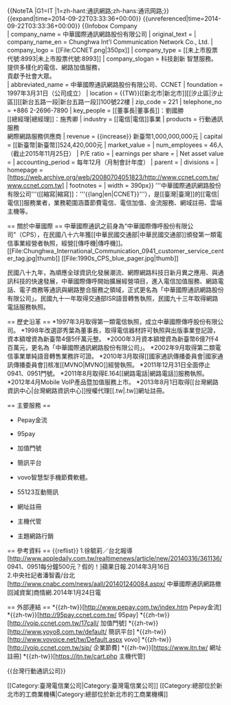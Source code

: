 {{NoteTA
|G1=IT
|1=zh-hant:通訊網路;zh-hans:通讯网路;<!-- （中華國際通訊網路股份有限公司）名從主人/名从主人 -->}}
{{expand|time=2014-09-22T03:33:36+00:00}}
{{unreferenced|time=2014-09-22T03:33:36+00:00}}
{{Infobox Company    
| company_name       = 中華國際通訊網路股份有限公司
| original_text      = 
| company_name_en    = Chunghwa Int'l Communication Network Co., Ltd.
| company_logo       = [[File:CCNET.png|350px]]
| company_type       = [[未上市股票代號:8993|未上市股票代號:8993]]
| company_slogan     = 科技創新 智慧服務。<br/>提供多樣化的電信、網路加值服務，<br/>貢獻予社會大眾。<br/>
| abbreviated_name   = 中華國際通訊網路股份有限公司、CCNET
| foundation         = 1997年3月31日（公司成立）
| location           = {{TW}}[[新北市|新北市]][[汐止區|汐止區]][[新台五路一段|新台五路一段]]100號22樓
| zip_code           = 221
| telephone_no       = +886 2-2696-7890
| key_people         = [[董事長|董事長]]：劉國勝 <br/>[[總經理|總經理]]：施秀卿 
| industry           = [[電信|電信]]事業
| products           = 行動通訊服務<br/>網際網路服務供應商
| revenue            = {{increase}} 新臺幣1,000,000,000元
| capital            = [[新臺幣|新臺幣]]524,420,000元
| market_value       =
| num_employees      = 46人（截止2015年11月25日）
| P/E ratio          =
| earnings per share =
| Net asset value    =
| accounting_period  = 每年12月（月制會計年度）
| parent             =
| divisions          =
| homepage           = [https://web.archive.org/web/20080704051823/http://www.ccnet.com.tw/ www.ccnet.com.tw]
| footnotes          =
| width              = 390px}}
'''中華國際通訊網路股份有限公司'''([[縮寫|縮寫]]：'''{{lang|en|CCNET}}'''），是[[臺灣|臺灣]]的[[電信|電信]]服務業者，業務範圍涵蓋節費電信、電信加值、金流服務、網域註冊、雲端主機等。<br>

== 關於中華國際 ==
中華國際通訊之前身為“中華國際傳呼股份有限公司”（CPS），在民國八十六年獲[[中華民國交通部|中華民國交通部]]頒發第一類電信事業經營者執照，經營[[傳呼機|傳呼機]]。
[[File:Chunghwa_International_Communication_0941_customer_service_center_tag.jpg|thumb]]
[[File:1990s_CPS_blue_pager.jpg|thumb]]

民國八十九年，為順應全球資訊化發展潮流、網際網路科技日新月異之應用、與通訊科技的快速發展，中華國際傳呼開始擴展經營項目，進入電信加值服務、網路電話、電子商務等通訊與網路整合服務之領域，正式更名為「中華國際通訊網路股份有限公司」。民國九十一年取得交通部ISR語音轉售執照，民國九十三年取得網路電話服務執照。

== 歷史沿革 ==
*1997年3月取得第一類電信執照，成立中華國際傳呼股份有限公司。
*1998年改選邵秀葉為董事長，取得電信器材許可執照與出版事業登記證，資本額增資為新臺幣4億5仟萬元整。
*2000年3月資本額增資為新臺幣6億7仟4百萬元，更名為「中華國際通訊網路股份有限公司」。
*2002年9月取得第二類電信事業單純語音轉售業務許可證。
*2010年3月取得[[國家通訊傳播委員會|國家通訊傳播委員會]]核准[[MVNO|MVNO]]經營執照。
*2011年12月31日全面停止0941、0951門號。
*2011年8月取得E.164[[網路電話|網路電話]]服務執照。
*2012年4月Mobile VoIP產品暨加值服務上市。
*2013年8月1日取得[[台灣網路資訊中心|台灣網路資訊中心]]授權代理[[.tw|.tw]]網址註冊。

== 主要服務 ==
* Pepay金流
* 95pay
* 加值門號
* 簡訊平台
* vovo智慧型手機節費軟體。

* 55123互動簡訊
* 網址註冊
* 主機代管
* 主題網路行銷

== 參考資料 ==
{{reflist}}
1.徐毓莉／台北報導[http://www.appledaily.com.tw/realtimenews/article/new/20140316/361136/ 0941、0951每分鐘500元？假的！]蘋果日報.2014年3月16日<br/>
2.中央社記者潘智義/台北[http://www.cnabc.com/news/aall/201401240084.aspx/ 中華國際通訊網路撤回減資案]商情網.2014年1月24日電

== 外部連結 ==
*{{zh-tw}}[http://www.pepay.com.tw/index.htm Pepay金流]
*{{zh-tw}}[http://95pay.ccnet.com.tw/ 95pay]
*{{zh-tw}}[http://voip.ccnet.com.tw/17call/ 加值門號]
*{{zh-tw}}[http://www.yoyo8.com.tw/default/ 簡訊平台]
*{{zh-tw}}[http://www.vovoice.net/tw/Default.aspx vovo]
*{{zh-tw}}[http://voip.ccnet.com.tw/sip/ 企業節費]
*{{zh-tw}}[https://www.itn.tw/ 網址註冊]
*{{zh-tw}}[https://itn.tw/cart.php 主機代管]

{{台灣行動通訊公司}}

[[Category:臺灣電信業公司|Category:臺灣電信業公司]]
[[Category:總部位於新北市的工商業機構|Category:總部位於新北市的工商業機構]]